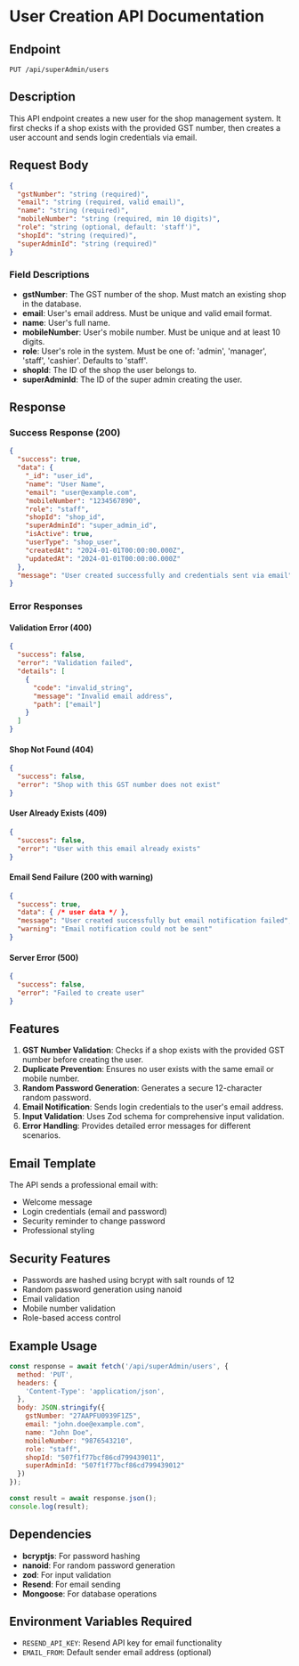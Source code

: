 # User Creation API Documentation

## Endpoint
`PUT /api/superAdmin/users`

## Description
This API endpoint creates a new user for the shop management system. It first checks if a shop exists with the provided GST number, then creates a user account and sends login credentials via email.

## Request Body

```json
{
  "gstNumber": "string (required)",
  "email": "string (required, valid email)",
  "name": "string (required)",
  "mobileNumber": "string (required, min 10 digits)",
  "role": "string (optional, default: 'staff')",
  "shopId": "string (required)",
  "superAdminId": "string (required)"
}
```

### Field Descriptions

- **gstNumber**: The GST number of the shop. Must match an existing shop in the database.
- **email**: User's email address. Must be unique and valid email format.
- **name**: User's full name.
- **mobileNumber**: User's mobile number. Must be unique and at least 10 digits.
- **role**: User's role in the system. Must be one of: 'admin', 'manager', 'staff', 'cashier'. Defaults to 'staff'.
- **shopId**: The ID of the shop the user belongs to.
- **superAdminId**: The ID of the super admin creating the user.

## Response

### Success Response (200)
```json
{
  "success": true,
  "data": {
    "_id": "user_id",
    "name": "User Name",
    "email": "user@example.com",
    "mobileNumber": "1234567890",
    "role": "staff",
    "shopId": "shop_id",
    "superAdminId": "super_admin_id",
    "isActive": true,
    "userType": "shop_user",
    "createdAt": "2024-01-01T00:00:00.000Z",
    "updatedAt": "2024-01-01T00:00:00.000Z"
  },
  "message": "User created successfully and credentials sent via email"
}
```

### Error Responses

#### Validation Error (400)
```json
{
  "success": false,
  "error": "Validation failed",
  "details": [
    {
      "code": "invalid_string",
      "message": "Invalid email address",
      "path": ["email"]
    }
  ]
}
```

#### Shop Not Found (404)
```json
{
  "success": false,
  "error": "Shop with this GST number does not exist"
}
```

#### User Already Exists (409)
```json
{
  "success": false,
  "error": "User with this email already exists"
}
```

#### Email Send Failure (200 with warning)
```json
{
  "success": true,
  "data": { /* user data */ },
  "message": "User created successfully but email notification failed",
  "warning": "Email notification could not be sent"
}
```

#### Server Error (500)
```json
{
  "success": false,
  "error": "Failed to create user"
}
```

## Features

1. **GST Number Validation**: Checks if a shop exists with the provided GST number before creating the user.
2. **Duplicate Prevention**: Ensures no user exists with the same email or mobile number.
3. **Random Password Generation**: Generates a secure 12-character random password.
4. **Email Notification**: Sends login credentials to the user's email address.
5. **Input Validation**: Uses Zod schema for comprehensive input validation.
6. **Error Handling**: Provides detailed error messages for different scenarios.

## Email Template

The API sends a professional email with:
- Welcome message
- Login credentials (email and password)
- Security reminder to change password
- Professional styling

## Security Features

- Passwords are hashed using bcrypt with salt rounds of 12
- Random password generation using nanoid
- Email validation
- Mobile number validation
- Role-based access control

## Example Usage

```javascript
const response = await fetch('/api/superAdmin/users', {
  method: 'PUT',
  headers: {
    'Content-Type': 'application/json',
  },
  body: JSON.stringify({
    gstNumber: "27AAPFU0939F1Z5",
    email: "john.doe@example.com",
    name: "John Doe",
    mobileNumber: "9876543210",
    role: "staff",
    shopId: "507f1f77bcf86cd799439011",
    superAdminId: "507f1f77bcf86cd799439012"
  })
});

const result = await response.json();
console.log(result);
```

## Dependencies

- **bcryptjs**: For password hashing
- **nanoid**: For random password generation
- **zod**: For input validation
- **Resend**: For email sending
- **Mongoose**: For database operations

## Environment Variables Required

- `RESEND_API_KEY`: Resend API key for email functionality
- `EMAIL_FROM`: Default sender email address (optional) 